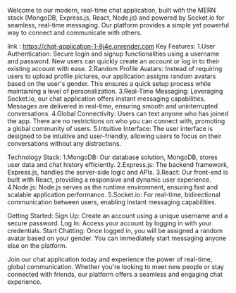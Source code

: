 Welcome to our modern, real-time chat application, built with the MERN stack (MongoDB, Express.js, React, Node.js) and powered by Socket.io for seamless, real-time messaging. Our platform provides a simple yet powerful way to connect and communicate with others.

link : https://chat-application-1-8j4e.onrender.com
Key Features:
1.User Authentication: Secure login and signup functionalities using a username and password. New users can quickly create an account or log in to their existing account with ease.
2.Random Profile Avatars: Instead of requiring users to upload profile pictures, our application assigns random avatars based on the user's gender. This ensures a quick setup process while maintaining a level of personalization.
3.Real-Time Messaging: Leveraging Socket.io, our chat application offers instant messaging capabilities. Messages are delivered in real-time, ensuring smooth and uninterrupted conversations.
4.Global Connectivity: Users can text anyone who has joined the app. There are no restrictions on who you can connect with, promoting a global community of users.
5.Intuitive Interface: The user interface is designed to be intuitive and user-friendly, allowing users to focus on their conversations without any distractions.


Technology Stack:
1.MongoDB: Our database solution, MongoDB, stores user data and chat history efficiently.
2.Express.js: The backend framework, Express.js, handles the server-side logic and APIs.
3.React: Our front-end is built with React, providing a responsive and dynamic user experience.
4.Node.js: Node.js serves as the runtime environment, ensuring fast and scalable application performance.
5.Socket.io: For real-time, bidirectional communication between users, enabling instant messaging capabilities.

Getting Started:
Sign Up: Create an account using a unique username and a secure password.
Log In: Access your account by logging in with your credentials.
Start Chatting: Once logged in, you will be assigned a random avatar based on your gender. You can immediately start messaging anyone else on the platform.

Join our chat application today and experience the power of real-time, global communication. Whether you're looking to meet new people or stay connected with friends, our platform offers a seamless and engaging chat experience.
